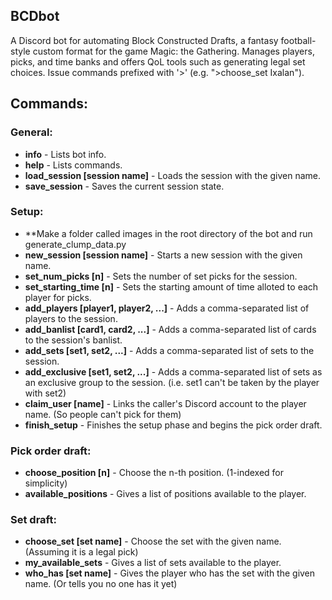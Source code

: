 ## BCDbot
A Discord bot for automating Block Constructed Drafts, a fantasy football-style custom format for the game Magic: the Gathering.
Manages players, picks, and time banks and offers QoL tools such as generating legal set choices. 
Issue commands prefixed with '>' (e.g. ">choose_set Ixalan").


## Commands:

### General:
* **info** - Lists bot info.
* **help** - Lists commands.
* **load_session [session name]** - Loads the session with the given name.
* **save_session** - Saves the current session state.

### Setup:
* **Make a folder called images in the root directory of the bot and run generate_clump_data.py
* **new_session [session name]** - Starts a new session with the given name.
* **set_num_picks [n]** - Sets the number of set picks for the session.
* **set_starting_time [n]** - Sets the starting amount of time alloted to each player for picks.
* **add_players [player1, player2, ...]** - Adds a comma-separated list of players to the session.
* **add_banlist [card1, card2, ...]** - Adds a comma-separated list of cards to the session's banlist.
* **add_sets [set1, set2, ...]** - Adds a comma-separated list of sets to the session.
* **add_exclusive [set1, set2, ...]** - Adds a comma-separated list of sets as an exclusive group to the session. (i.e. set1 can't be taken by the player with set2)
* **claim_user [name]** - Links the caller's Discord account to the player name. (So people can't pick for them)
* **finish_setup** - Finishes the setup phase and begins the pick order draft.

### Pick order draft:
* **choose_position [n]** - Choose the n-th position. (1-indexed for simplicity)
* **available_positions** - Gives a list of positions available to the player.

### Set draft:
* **choose_set [set name]** - Choose the set with the given name. (Assuming it is a legal pick)
* **my_available_sets** - Gives a list of sets available to the player.
* **who_has [set name]** - Gives the player who has the set with the given name. (Or tells you no one has it yet)
